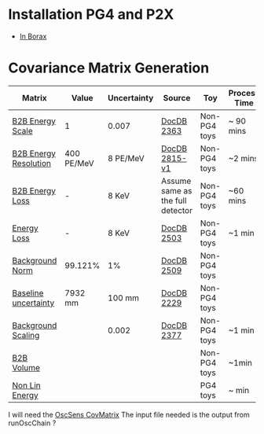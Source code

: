 # Installation PG4 and P2X
* [In Borax](install/borax.md)

# Covariance Matrix Generation

| Matrix | Value | Uncertainty | Source | Toy | Process Time |
| --- | --- | --- | --- | --- | --- |
| [B2B Energy Scale ](cov/EnergyScaleB2B.md) | 1 | 0.007 | [DocDB 2363](https://docdb.wlab.yale.edu/prospect/docs/0023/002363/002/EScaleUpdate_05_31_18.pdf) | Non-PG4 toys | ~ 90 mins |
| [B2B Energy Resolution](cov/EnergyResolutionB2B.md) | 400 PE/MeV | 8 PE/MeV | [DocDB 2815-v1](https://docdb.wlab.yale.edu/prospect/docs/0028/002815/001/main.pdf)  | Non-PG4 toys | ~2 mins |
| [B2B Energy Loss](cov/EnergyLossB2B.md) | - | 8 KeV | Assume same as the full detector | Non-PG4 toys | ~60 mins |
| [Energy Loss](cov/EnergyLoss.md) | - | 8 KeV | [DocDB 2503](https://docdb.wlab.yale.edu/prospect/ShowDocument?docid=2503)| Non-PG4 toys | ~1 min |
| [Background Norm](cov/BackgroundNorm.md) | 99.121% | 1% | [DocDB 2509](https://docdb.wlab.yale.edu/prospect/ShowDocument?docid=2509)| Non-PG4 toys | |
| [Baseline uncertainty](cov/BaselineUncertainty.md) | 7932 mm | 100 mm | [DocDB 2229](https://docdb.wlab.yale.edu/prospect/ShowDocument?docid=2229) | Non-PG4 toys | |
| [Background Scaling](cov/BackgroundScaling.md) | | 0.002 | [DocDB 2377](https://docdb.wlab.yale.edu/prospect/docs/0023/002377/002/bipo-analysis%281%29.pdf) | Non-PG4 toys | ~1 min |
| [B2B Volume](cov/VolumeB2B.md) | | | | Non-PG4 toys | ~1min |
| [Non Lin Energy](cov/NonLinearEnergy.md) | | | | PG4 toys | ~ min |

I will need the [OscSens CovMatrix](https://github.com/PROSPECT-collaboration/OscSens_CovMatrix)
The input file needed is the output from runOscChain ?
